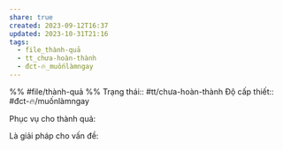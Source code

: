 ```yaml
---
share: true
created: 2023-09-12T16:37
updated: 2023-10-31T21:16
tags:
  - file_thành-quả
  - tt_chưa-hoàn-thành
  - đct-🔥_muốnlàmngay
---
```


%%
#file/thành-quả
%%
Trạng thái:: #tt/chưa-hoàn-thành
Độ cấp thiết:: #đct-🔥/muốnlàmngay

Phục vụ cho thành quả:


Là giải pháp cho vấn đề:

